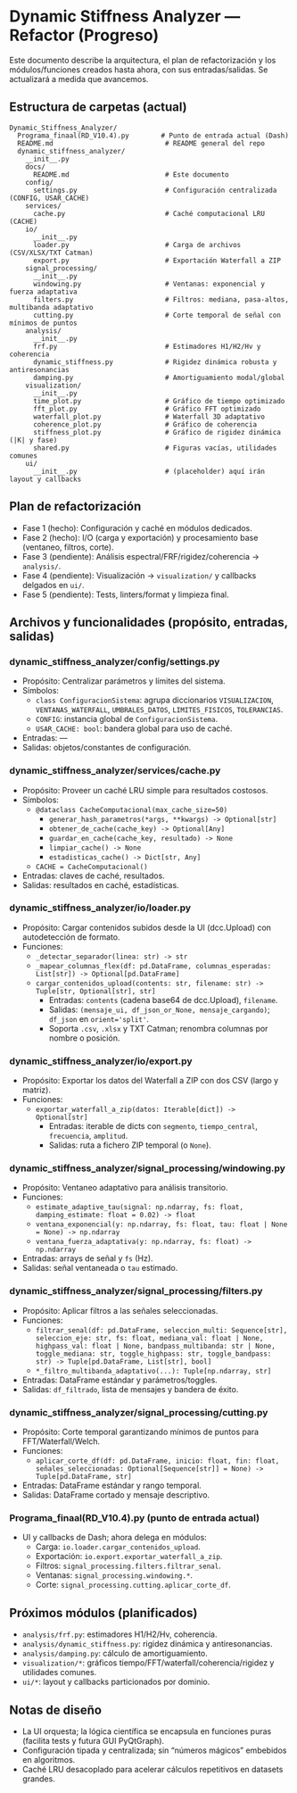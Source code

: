 # Dynamic Stiffness Analyzer — Refactor (Progreso)

Este documento describe la arquitectura, el plan de refactorización y los módulos/funciones creados hasta ahora, con sus entradas/salidas. Se actualizará a medida que avancemos.

## Estructura de carpetas (actual)

```
Dynamic_Stiffness_Analyzer/
  Programa_finaal(RD_V10.4).py        # Punto de entrada actual (Dash)
  README.md                            # README general del repo
  dynamic_stiffness_analyzer/
    __init__.py
    docs/
      README.md                        # Este documento
    config/
      settings.py                      # Configuración centralizada (CONFIG, USAR_CACHE)
    services/
      cache.py                         # Caché computacional LRU (CACHE)
    io/
      __init__.py
      loader.py                        # Carga de archivos (CSV/XLSX/TXT Catman)
      export.py                        # Exportación Waterfall a ZIP
    signal_processing/
      __init__.py
      windowing.py                     # Ventanas: exponencial y fuerza adaptativa
      filters.py                       # Filtros: mediana, pasa‑altos, multibanda adaptativo
      cutting.py                       # Corte temporal de señal con mínimos de puntos
    analysis/
      __init__.py
      frf.py                           # Estimadores H1/H2/Hv y coherencia
      dynamic_stiffness.py             # Rigidez dinámica robusta y antiresonancias
      damping.py                       # Amortiguamiento modal/global
    visualization/
      __init__.py
      time_plot.py                     # Gráfico de tiempo optimizado
      fft_plot.py                      # Gráfico FFT optimizado
      waterfall_plot.py                # Waterfall 3D adaptativo
      coherence_plot.py                # Gráfico de coherencia
      stiffness_plot.py                # Gráfico de rigidez dinámica (|K| y fase)
      shared.py                        # Figuras vacías, utilidades comunes
    ui/
      __init__.py                      # (placeholder) aquí irán layout y callbacks
```

## Plan de refactorización

- Fase 1 (hecho): Configuración y caché en módulos dedicados.
- Fase 2 (hecho): I/O (carga y exportación) y procesamiento base (ventaneo, filtros, corte).
- Fase 3 (pendiente): Análisis espectral/FRF/rigidez/coherencia → `analysis/`.
- Fase 4 (pendiente): Visualización → `visualization/` y callbacks delgados en `ui/`.
- Fase 5 (pendiente): Tests, linters/format y limpieza final.

## Archivos y funcionalidades (propósito, entradas, salidas)

### dynamic_stiffness_analyzer/config/settings.py
- Propósito: Centralizar parámetros y límites del sistema.
- Símbolos:
  - `class ConfiguracionSistema`: agrupa diccionarios `VISUALIZACION`, `VENTANAS_WATERFALL`, `UMBRALES_DATOS`, `LIMITES_FISICOS`, `TOLERANCIAS`.
  - `CONFIG`: instancia global de `ConfiguracionSistema`.
  - `USAR_CACHE: bool`: bandera global para uso de caché.
- Entradas: —
- Salidas: objetos/constantes de configuración.

### dynamic_stiffness_analyzer/services/cache.py
- Propósito: Proveer un caché LRU simple para resultados costosos.
- Símbolos:
  - `@dataclass CacheComputacional(max_cache_size=50)`
    - `generar_hash_parametros(*args, **kwargs) -> Optional[str]`
    - `obtener_de_cache(cache_key) -> Optional[Any]`
    - `guardar_en_cache(cache_key, resultado) -> None`
    - `limpiar_cache() -> None`
    - `estadisticas_cache() -> Dict[str, Any]`
  - `CACHE = CacheComputacional()`
- Entradas: claves de caché, resultados.
- Salidas: resultados en caché, estadísticas.

### dynamic_stiffness_analyzer/io/loader.py
- Propósito: Cargar contenidos subidos desde la UI (dcc.Upload) con autodetección de formato.
- Funciones:
  - `_detectar_separador(linea: str) -> str`
  - `_mapear_columnas_flex(df: pd.DataFrame, columnas_esperadas: List[str]) -> Optional[pd.DataFrame]`
  - `cargar_contenidos_upload(contents: str, filename: str) -> Tuple[str, Optional[str], str]`
    - Entradas: `contents` (cadena base64 de dcc.Upload), `filename`.
    - Salidas: `(mensaje_ui, df_json_or_None, mensaje_cargando)`; `df_json` en `orient='split'`.
    - Soporta `.csv`, `.xlsx` y TXT Catman; renombra columnas por nombre o posición.

### dynamic_stiffness_analyzer/io/export.py
- Propósito: Exportar los datos del Waterfall a ZIP con dos CSV (largo y matriz).
- Funciones:
  - `exportar_waterfall_a_zip(datos: Iterable[dict]) -> Optional[str]`
    - Entradas: iterable de dicts con `segmento`, `tiempo_central`, `frecuencia`, `amplitud`.
    - Salidas: ruta a fichero ZIP temporal (o `None`).

### dynamic_stiffness_analyzer/signal_processing/windowing.py
- Propósito: Ventaneo adaptativo para análisis transitorio.
- Funciones:
  - `estimate_adaptive_tau(signal: np.ndarray, fs: float, damping_estimate: float = 0.02) -> float`
  - `ventana_exponencial(y: np.ndarray, fs: float, tau: float | None = None) -> np.ndarray`
  - `ventana_fuerza_adaptativa(y: np.ndarray, fs: float) -> np.ndarray`
- Entradas: arrays de señal y `fs` (Hz).
- Salidas: señal ventaneada o `tau` estimado.

### dynamic_stiffness_analyzer/signal_processing/filters.py
- Propósito: Aplicar filtros a las señales seleccionadas.
- Funciones:
  - `filtrar_senal(df: pd.DataFrame, seleccion_multi: Sequence[str], seleccion_eje: str, fs: float, mediana_val: float | None, highpass_val: float | None, bandpass_multibanda: str | None, toggle_mediana: str, toggle_highpass: str, toggle_bandpass: str) -> Tuple[pd.DataFrame, List[str], bool]`
  - `*_filtro_multibanda_adaptativo(...): Tuple[np.ndarray, str]`
- Entradas: DataFrame estándar y parámetros/toggles.
- Salidas: `df_filtrado`, lista de mensajes y bandera de éxito.

### dynamic_stiffness_analyzer/signal_processing/cutting.py
- Propósito: Corte temporal garantizando mínimos de puntos para FFT/Waterfall/Welch.
- Funciones:
  - `aplicar_corte_df(df: pd.DataFrame, inicio: float, fin: float, señales_seleccionadas: Optional[Sequence[str]] = None) -> Tuple[pd.DataFrame, str]`
- Entradas: DataFrame estándar y rango temporal.
- Salidas: DataFrame cortado y mensaje descriptivo.

### Programa_finaal(RD_V10.4).py (punto de entrada actual)
- UI y callbacks de Dash; ahora delega en módulos:
  - Carga: `io.loader.cargar_contenidos_upload`.
  - Exportación: `io.export.exportar_waterfall_a_zip`.
  - Filtros: `signal_processing.filters.filtrar_senal`.
  - Ventanas: `signal_processing.windowing.*`.
  - Corte: `signal_processing.cutting.aplicar_corte_df`.

## Próximos módulos (planificados)

- `analysis/frf.py`: estimadores H1/H2/Hv, coherencia.
- `analysis/dynamic_stiffness.py`: rigidez dinámica y antiresonancias.
- `analysis/damping.py`: cálculo de amortiguamiento.
- `visualization/*`: gráficos tiempo/FFT/waterfall/coherencia/rigidez y utilidades comunes.
- `ui/*`: layout y callbacks particionados por dominio.

## Notas de diseño

- La UI orquesta; la lógica científica se encapsula en funciones puras (facilita tests y futura GUI PyQtGraph).
- Configuración tipada y centralizada; sin “números mágicos” embebidos en algoritmos.
- Caché LRU desacoplado para acelerar cálculos repetitivos en datasets grandes.
